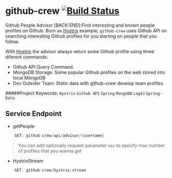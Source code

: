# github-crew  [![Build Status](https://travis-ci.org/lexmartinez/github-crew.svg?branch=master)](https://travis-ci.org/lexmartinez/github-crew)

Github People Advisor [BACK-END]:Find interesting and known people profiles on Github.
Born as [Hystrix](https://github.com/Netflix/Hystrix) example, `github-crew` uses Github API on searching interesting
Github profiles for you starting on people that you follow.

With [Hystrix](https://github.com/Netflix/Hystrix) the advisor always return some Github profile using three diferent commands:
+ Github API Query Command.
+ MongoDB Storage: Some popular Github profiles on the web stored into local MongoDB
+ Dev Outsider Team: Static data with github-crew develop team profiles

#####Project Keywords: `Hystrix` `Github API` `Spring` `MongoDB` `Log4J` `Spring-Data` 


## Service Endpoint

+ getPeople
```java
    GET: github-crew/api/advisor/{username}
```
> You can add optionally request parameter `max` to specify max number of profiles that you wanna get

+ HystrixStream
```java
    GET: github-crew/hystrix.stream
```
